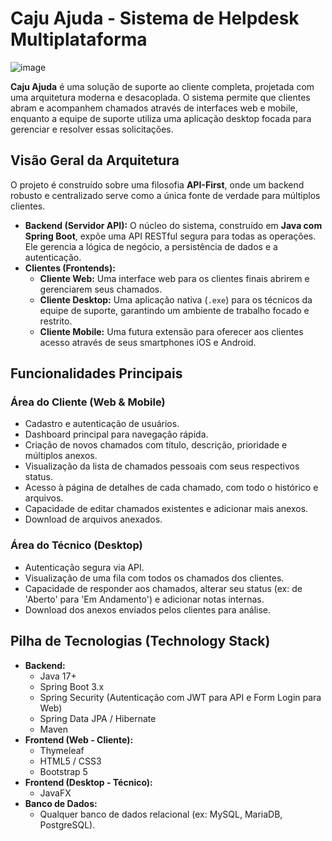 # Caju Ajuda - Sistema de Helpdesk Multiplataforma

![image](https://github.com/user-attachments/assets/49e740f7-cbc6-4d99-bad2-e876f8ab5e52)

**Caju Ajuda** é uma solução de suporte ao cliente completa, projetada com uma arquitetura moderna e desacoplada. O sistema permite que clientes abram e acompanhem chamados através de interfaces web e mobile, enquanto a equipe de suporte utiliza uma aplicação desktop focada para gerenciar e resolver essas solicitações.

## Visão Geral da Arquitetura

O projeto é construído sobre uma filosofia **API-First**, onde um backend robusto e centralizado serve como a única fonte de verdade para múltiplos clientes.

* **Backend (Servidor API):** O núcleo do sistema, construído em **Java com Spring Boot**, expõe uma API RESTful segura para todas as operações. Ele gerencia a lógica de negócio, a persistência de dados e a autenticação.
* **Clientes (Frontends):**
    * **Cliente Web:** Uma interface web para os clientes finais abrirem e gerenciarem seus chamados.
    * **Cliente Desktop:** Uma aplicação nativa (`.exe`) para os técnicos da equipe de suporte, garantindo um ambiente de trabalho focado e restrito.
    * **Cliente Mobile:** Uma futura extensão para oferecer aos clientes acesso através de seus smartphones iOS e Android.

## Funcionalidades Principais

### Área do Cliente (Web & Mobile)
-   Cadastro e autenticação de usuários.
-   Dashboard principal para navegação rápida.
-   Criação de novos chamados com título, descrição, prioridade e múltiplos anexos.
-   Visualização da lista de chamados pessoais com seus respectivos status.
-   Acesso à página de detalhes de cada chamado, com todo o histórico e arquivos.
-   Capacidade de editar chamados existentes e adicionar mais anexos.
-   Download de arquivos anexados.

### Área do Técnico (Desktop)
-   Autenticação segura via API.
-   Visualização de uma fila com todos os chamados dos clientes.
-   Capacidade de responder aos chamados, alterar seu status (ex: de 'Aberto' para 'Em Andamento') e adicionar notas internas.
-   Download dos anexos enviados pelos clientes para análise.

## Pilha de Tecnologias (Technology Stack)

* **Backend:**
    * Java 17+
    * Spring Boot 3.x
    * Spring Security (Autenticação com JWT para API e Form Login para Web)
    * Spring Data JPA / Hibernate
    * Maven
* **Frontend (Web - Cliente):**
    * Thymeleaf
    * HTML5 / CSS3
    * Bootstrap 5
* **Frontend (Desktop - Técnico):**
    * JavaFX
* **Banco de Dados:**
    * Qualquer banco de dados relacional (ex: MySQL, MariaDB, PostgreSQL).
